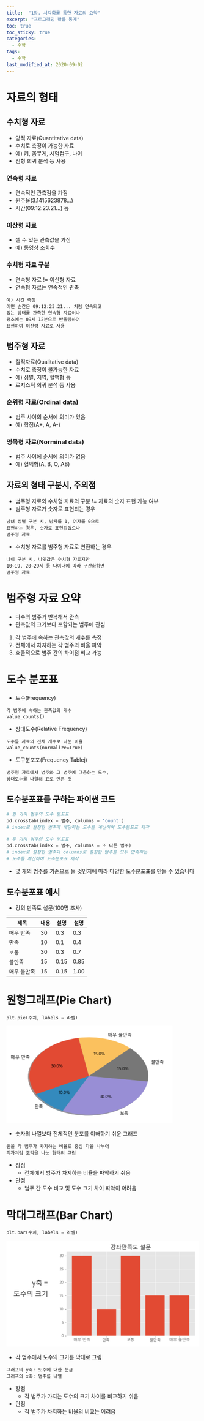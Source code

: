```yaml
---
title:  "1장. 시각화를 통한 자료의 요약"
excerpt: "프로그래밍 확률 통계"
toc: true
toc_sticky: true
categories:
  - 수학
tags:
  - 수학
last_modified_at: 2020-09-02
---
```


# 자료의 형태

## 수치형 자료

* 양적 자료(Quantitative data)
* 수치로 측정이 가능한 자료
* 예) 키, 몸무게, 시험점구, 나이
* 선형 회귀 분석 등 사용

### 연속형 자료

* 연속적인 관측점을 가짐
* 원주율(3.1415623878...)
* 시간(09:12:23.21...) 등

### 이산형 자료

* 셀 수 있는 관측값을 가짐
* 예) 동영상 조회수

### 수치형 자료 구분

* 연속형 자료 != 이산형 자료
* 연속형 자료는 연속적인 관측

```
예) 시간 측정
어떤 순간은 09:12:23.21... 처럼 연속되고 
있는 상태를 관측한 연속형 자료이나
평소에는 09시 12분으로 반올림하여 
표현하여 이산령 자료로 사용
```

## 범주형 자료

* 질적자료(Qualitative data)
* 수치로 측정이 불가능한 자료
* 예) 성별, 지역, 혈액형 등
* 로지스틱 회귀 분석 등 사용

### 순위형 자료(Ordinal data)

* 범주 사이의 순서에 의미가 있음
* 예) 학점(A+, A, A-)

### 명목형 자료(Norminal data)

* 범주 사이에 순서에 의미가 없음
* 예) 혈액형(A, B, O, AB)

## 자료의 형태 구분시, 주의점

* 범주형 자료와 수치형 자료의 구분 != 자료의 숫자 표현 가능 여부
* 범주형 자료가 숫자로 표현되는 경우

```
남녀 성별 구분 시, 남자를 1, 여자를 0으로 
표현하는 경우, 숫자로 표현되었으나 
범주형 자료
```

* 수치형 자료를 범주형 자료로 변환하는 경우

```
나이 구분 시, 나잇값은 수치형 자료지만
10~19, 20~29세 등 나이대에 따라 구간화하면 
범주형 자료
```

# 범주형 자료 요약

* 다수의 범주가 반복해서 관측
* 관측값의 크기보다 포함되는 범주에 관심

1. 각 범주에 속하는 관측값의 개수를 측정
2. 전체에서 차지하는 각 범주의 비율 파악
3. 효율적으로 범주 간의 차이점 비교 가능

# 도수 분포표

* 도수(Frequency)

```
각 범주에 속하는 관측값의 개수
value_counts()
```

* 상대도수(Relative Frequency)

```
도수를 자료의 전체 개수로 나눈 비율
value_counts(normalize=True)
```

* 도구분포포(Frequency Tablej)

```
범주형 자료에서 범주와 그 범주에 대응하는 도수, 
상대도수를 나열해 표로 만든 것
```

## 도수분포표를 구하는 파이썬 코드

```python
# 한 가지 범주의 도수 분포표
pd.crosstab(index = 범주, columns = 'count')
# index로 설정한 범주에 해당하는 도수를 계산하여 도수분포표 제작
```

```python
# 두 가지 범주의 도수 분포표
pd.crosstab(index = 범주, columns = 또 다른 범주)
# index로 설정한 범주와 columns로 설정한 범주를 모두 만족하는
# 도수를 계산하여 도수분포표 제작
```

* 몇 개의 범주를 기준으로 둘 것인지에 따라 다양한 도수분포표를 만들 수 있습니다

## 도수분포표 예시

* 강의 만족도 설문(100명 조사)

|제목|내용|설명|설명|
|------|---|---|---|
|매우 만족|30|0.3|0.3|
|만족|10|0.1|0.4|
|보통|30|0.3|0.7|
|불만족|15|0.15|0.85|
|매우 불만족|15|0.15|1.00|

# 원형그래프(Pie Chart)

```python
plt.pie(수치, labels = 라벨)
```

![pie.PNG](/assets/images/elice/pie.PNG) 

* 숫자의 나열보다 전체적인 분포를 이해하기 쉬운 그래프

```
원을 각 범주가 차지하는 비율로 중심 각을 나누어
피자처럼 조각을 나눈 형태의 그림
```

* 장점
  * 전체에서 범주가 차지하는 비율을 파악하기 쉬움
* 단점
  * 범주 간 도수 비교 및 도수 크기 차이 파악이 어려움
  
# 막대그래프(Bar Chart)

```python
plt.bar(수치, labels = 라벨)
```

![bar.PNG](/assets/images/elice/bar.PNG) 

* 각 범주에서 도수의 크기를 막대로 그림

```
그래프의 y축: 도수에 대한 눈금
그래프의 x축: 범주를 나열
```

* 장점
  * 각 범주가 가지는 도수의 크기 차이를 비교하기 쉬움
* 단점
  * 각 범주가 차지하는 비율의 비교는 어려움
